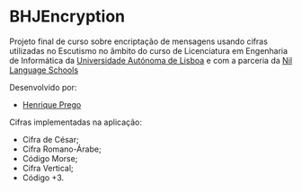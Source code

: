 # BHJEncryption

Projeto final de curso sobre encriptação de mensagens usando cifras utilizadas no Escutismo no âmbito do curso de Licenciatura em Engenharia de Informática da [Universidade Autónoma de Lisboa](https://autonoma.pt/) e com a parceria da [Nil Language Schools](https://www.nil.pt/web/)

Desenvolvido por:

- [Henrique Prego](https://github.com/mrhenry549)

Cifras implementadas na aplicação:

- Cifra de César;
- Cifra Romano-Árabe;
- Código Morse;
- Cifra Vertical;
- Código +3.